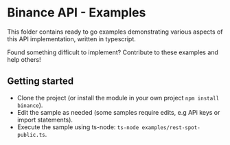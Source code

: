 # Binance API - Examples

This folder contains ready to go examples demonstrating various aspects of this API implementation, written in typescript.

Found something difficult to implement? Contribute to these examples and help others!

## Getting started

- Clone the project (or install the module in your own project `npm install binance`).
- Edit the sample as needed (some samples require edits, e.g APi keys or import statements).
- Execute the sample using ts-node: `ts-node examples/rest-spot-public.ts`.

